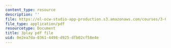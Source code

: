 ```yaml
---
content_type: resource
description: ''
file: https://ol-ocw-studio-app-production.s3.amazonaws.com/courses/3-091sc-introduction-to-solid-state-chemistry-fall-2010/0e2ea7da03614498d925dfb02cf58e4e_StY_01uUFSY.pdf
file_type: application/pdf
resourcetype: Document
title: 3play pdf file
uid: 0e2ea7da-0361-4498-d925-dfb02cf58e4e
---
```

